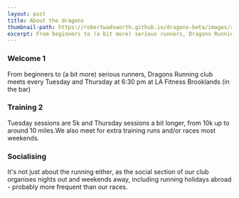 ```yaml
---
layout: post
title: About the dragons
thumbnail-path: https://robertwadsworth.github.io/dragons-beta/images/runnerThree.png
excerpt: From beginners to (a bit more) serious runners, Dragons Running club meets every Tuesday and Thursday at 6:30 pm at LA Fitness Brooklands (in the bar)
---
```


### Welcome 1

From beginners to (a bit more) serious runners, Dragons Running club meets every Tuesday and Thursday at 6:30 pm at LA Fitness Brooklands (in the bar)

### Training 2

Tuesday sessions are 5k and Thursday sessions a bit longer, from 10k up to around 10 miles.We also meet for extra training runs and/or races most weekends.

### Socialising

It's not just about the running either, as the social section of our club organises nights out and weekends away, including running holidays abroad - probably more frequent than our races.
